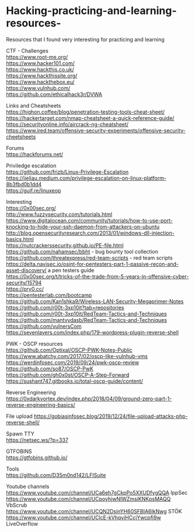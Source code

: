 # Hacking-practicing-and-learning-resources-
Resources that I found very interesting for practicing and learning

CTF - Challenges<br>
https://www.root-me.org/ <br>
https://www.hacker101.com/ <br>
https://www.hackthis.co.uk/ <br>
https://www.hackthissite.org/ <br>
https://www.hackthebox.eu/ <br>
https://www.vulnhub.com/ <br>
https://github.com/ethicalhack3r/DVWA <br>

Links and Cheatsheets<br>
https://highon.coffee/blog/penetration-testing-tools-cheat-sheet/ <br>
https://hackertarget.com/nmap-cheatsheet-a-quick-reference-guide/<br>
https://securityonline.info/aircrack-ng-cheatsheet/<br>
https://www.ired.team/offensive-security-experiments/offensive-security-cheetsheets<br>


Forums<br>
https://hackforums.net/ <br>

Priviledge escalation<br>
https://github.com/frizb/Linux-Privilege-Escalation<br>
https://jieliau.medium.com/privilege-escalation-on-linux-platform-8b3fbd0b1dd4<br>
https://guif.re/linuxeop<br>

Interesting<br>
https://0x00sec.org/<br>
http://www.fuzzysecurity.com/tutorials.html<br>
https://www.digitalocean.com/community/tutorials/how-to-use-port-knocking-to-hide-your-ssh-daemon-from-attackers-on-ubuntu<br>
http://blog.opensecurityresearch.com/2013/01/windows-dll-injection-basics.html<br>
https://nutcrackerssecurity.github.io/PE-file.html<br>
https://github.com/nahamsec/bbht - bug bounty tool collection <br>
https://github.com/threatexpress/red-team-scripts - red team scripts <br>
https://delta.navisec.io/osint-for-pentesters-part-1-passive-recon-and-asset-discovery/ a pen testers guide<br>
https://0x00sec.org/t/tricks-of-the-trade-from-5-years-in-offensive-cyber-security/15794<br>
https://pry0.cc/ <br>
https://pentesterlab.com/bootcamp <br>
https://github.com/Kan1shka9/Wireless-LAN-Security-Megaprimer-Notes<br>
https://github.com/r00t-3xp10it?tab=repositories<br>
https://github.com/r00t-3xp10it/RedTeam-Tactics-and-Techniques<br>
https://github.com/mantvydasb/RedTeam-Tactics-and-Techniques<br>
https://github.com/vulnersCom<br>
https://sevenlayers.com/index.php/179-wordpress-plugin-reverse-shell

PWK - OSCP resources<br>
https://github.com/Optixal/OSCP-PWK-Notes-Public <br>
https://www.abatchy.com/2017/02/oscp-like-vulnhub-vms <br>
https://werdinfosec.com/2019/09/24/pwk-oscp-review <br>
https://github.com/so87/OSCP-PwK <br>
https://github.com/gh0x0st/OSCP-A-Step-Forward<br>
https://sushant747.gitbooks.io/total-oscp-guide/content/<br>

Reverse Engineering<br>
https://0xdarkvortex.dev/index.php/2018/04/09/ground-zero-part-1-reverse-engineering-basics/<br>

File upload
https://gobiasinfosec.blog/2019/12/24/file-upload-attacks-php-reverse-shell/

Spawn TTY<br>
https://netsec.ws/?p=337<br>

GTFOBINS<br>
https://gtfobins.github.io/<br>

Tools<br>
https://github.com/D35m0nd142/LFISuite

Youtube channels<br>
https://www.youtube.com/channel/UCa6eh7gCkpPo5XXUDfygQQA  IppSec <br>
https://www.youtube.com/channel/UCpoyhjwNIWZmsiKNKpsMAQQ VbScrub	 <br>
https://www.youtube.com/channel/UCQN2DsjnYH60SFBIA6IkNwg STÖK	 <br>
https://www.youtube.com/channel/UClcE-kVhqyiHCcjYwcpfj9w LiveOverflow	 <br>


